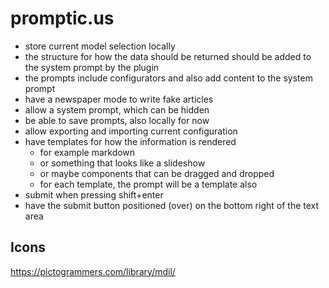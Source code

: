 # promptic.us

- store current model selection locally
- the structure for how the data should be returned should be added to the system prompt by the plugin
- the prompts include configurators and also add content to the system prompt
- have a newspaper mode to write fake articles
- allow a system prompt, which can be hidden
- be able to save prompts, also locally for now
- allow exporting and importing current configuration
- have templates for how the information is rendered
    - for example markdown
    - or something that looks like a slideshow
    - or maybe components that can be dragged and dropped
    - for each template, the prompt will be a template also
- submit when pressing shift+enter
- have the submit button positioned (over) on the bottom right of the text area


## Icons
https://pictogrammers.com/library/mdil/
